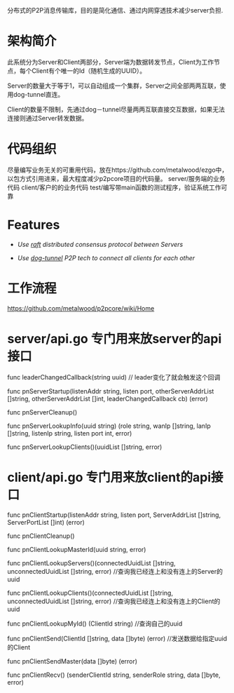 分布式的P2P消息传输库，目的是简化通信、通过内网穿透技术减少server负担.

#  架构简介

此系统分为Server和Client两部分，Server端为数据转发节点，Client为工作节点，每个Client有个唯一的Id（随机生成的UUID）。

Server的数量大于等于1，可以自动组成一个集群，Server之间全部两两互联，使用dog-tunnel直连。

Client的数量不限制，先通过dog－tunnel尽量两两互联直接交互数据，如果无法连接则通过Server转发数据。

# 代码组织

尽量编写业务无关的可重用代码，放在https://github.com/metalwood/ezgo中，以包方式引用进来，最大程度减少p2pcore项目的代码量。
server/服务端的业务代码
client/客户的的业务代码
test/编写带main函数的测试程序，验证系统工作可靠

# Features

* *Use [raft](https://github.com/hashicorp/raft) distributed consensus protocol between Servers*

* *Use [dog-tunnel](https://github.com/vzex/dog-tunnel) P2P tech to connect all clients for each other*

# 工作流程

https://github.com/metalwood/p2pcore/wiki/Home



# server/api.go 专门用来放server的api接口

func leaderChangedCallback(string uuid) // leader变化了就会触发这个回调


func pnServerStartup(listenAddr string, listen port, otherServerAddrList []string, otherServerAddrList []int, leaderChangedCallback cb) (error)

func pnServerCleanup()

func pnServerLookupInfo(uuid string) (role string, wanIp []string, lanIp []string, listenIp string, listen port int, error)

func pnServerLookupClients()(uuidList []string, error)



# client/api.go 专门用来放client的api接口

func pnClientStartup(listenAddr string, listen port, ServerAddrList []string, ServerPortList []int) (error)

func pnClientCleanup()

func pnClientLookupMasterId(uuid string, error)

func pnClientLookupServers()(connectedUuidList []string, unconnectedUuidList []string, error) //查询我已经连上和没有连上的Server的uuid

func pnClientLookupClients()(connectedUuidList []string, unconnectedUuidList []string, error) //查询我已经连上和没有连上的Client的uuid

func pnClientLookupMyId() (ClientId string) //查询自己的uuid

func pnClientSend(ClientId []string, data []byte) (error) //发送数据给指定uuid的Client

func pnClientSendMaster(data []byte) (error)

func pnClientRecv() (senderClientId string, senderRole string, data []byte, error)
